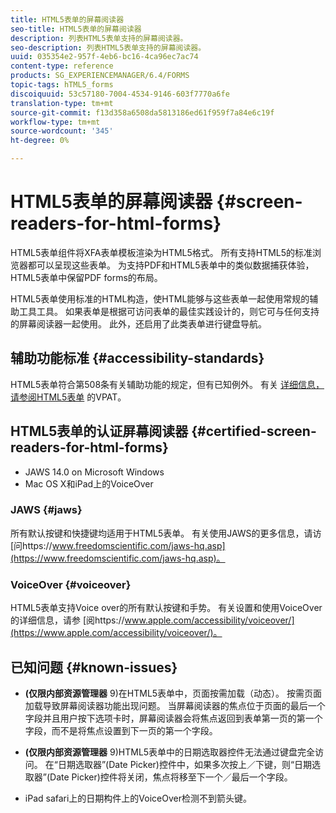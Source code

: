 ```yaml
---
title: HTML5表单的屏幕阅读器
seo-title: HTML5表单的屏幕阅读器
description: 列表HTML5表单支持的屏幕阅读器。
seo-description: 列表HTML5表单支持的屏幕阅读器。
uuid: 035354e2-957f-4eb6-bc16-4ca96ec7ac74
content-type: reference
products: SG_EXPERIENCEMANAGER/6.4/FORMS
topic-tags: hTML5_forms
discoiquuid: 53c57180-7004-4534-9146-603f7770a6fe
translation-type: tm+mt
source-git-commit: f13d358a6508da5813186ed61f959f7a84e6c19f
workflow-type: tm+mt
source-wordcount: '345'
ht-degree: 0%

---
```



# HTML5表单的屏幕阅读器 {#screen-readers-for-html-forms}

HTML5表单组件将XFA表单模板渲染为HTML5格式。 所有支持HTML5的标准浏览器都可以呈现这些表单。 为支持PDF和HTML5表单中的类似数据捕获体验，HTML5表单中保留PDF forms的布局。

HTML5表单使用标准的HTML构造，使HTML能够与这些表单一起使用常规的辅助工具工具。 如果表单是根据可访问表单的最佳实践设计的，则它可与任何支持的屏幕阅读器一起使用。 此外，还启用了此类表单进行键盘导航。

## 辅助功能标准 {#accessibility-standards}

HTML5表单符合第508条有关辅助功能的规定，但有已知例外。 有关 [详细信息，请参阅HTML5表单](https://www.adobe.com/mena_en/accessibility/compliance/livecycle-mobile-forms-es4-section-508-vpat.html) 的VPAT。

## HTML5表单的认证屏幕阅读器 {#certified-screen-readers-for-html-forms}

* JAWS 14.0 on Microsoft Windows
* Mac OS X和iPad上的VoiceOver

### JAWS {#jaws}

所有默认按键和快捷键均适用于HTML5表单。 有关使用JAWS的更多信息，请访 [问https://www.freedomscientific.com/jaws-hq.asp](https://www.freedomscientific.com/jaws-hq.asp)。

### VoiceOver {#voiceover}

HTML5表单支持Voice over的所有默认按键和手势。 有关设置和使用VoiceOver的详细信息，请参 [阅https://www.apple.com/accessibility/voiceover/](https://www.apple.com/accessibility/voiceover/)。

## 已知问题 {#known-issues}

* **(仅限内部资源管理器** 9)在HTML5表单中，页面按需加载（动态）。 按需页面加载导致屏幕阅读器功能出现问题。 当屏幕阅读器的焦点位于页面的最后一个字段并且用户按下选项卡时，屏幕阅读器会将焦点返回到表单第一页的第一个字段，而不是将焦点设置到下一页的第一个字段。
* **(仅限内部资源管理器** 9)HTML5表单中的日期选取器控件无法通过键盘完全访问。 在“日期选取器”(Date Picker)控件中，如果多次按上／下键，则“日期选取器”(Date Picker)控件将关闭，焦点将移至下一个／最后一个字段。

* iPad safari上的日期构件上的VoiceOver检测不到箭头键。
